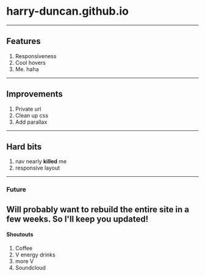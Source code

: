 # harry-duncan.github.io
----
## Features
1. Responsiveness
2. Cool hovers
3. Me. haha
---
## Improvements
1. Private url
2. Clean up css
3. Add parallax
---
## Hard bits
1. nav nearly **killed** me
2. responsive layout
---
### Future
Will probably want to rebuild the entire site in a few weeks. So I'll keep you updated!
---
#### Shoutouts
1. Coffee
2. V energy drinks
3. more V
4. Soundcloud
